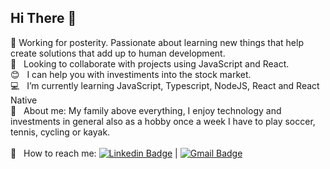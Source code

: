 ## Hi There 👋 

 🎯  Working for posterity. Passionate about learning new things that help create solutions that add up to human development.
 <br/> :purple_heart: &nbsp; Looking to collaborate with projects using JavaScript and React.
 <br/> :blush: &nbsp; I can help you with investiments into the stock market.
 <br/> :computer: &nbsp; I’m currently learning JavaScript, Typescript, NodeJS, React and React Native 
 <br/> 💬  &nbsp; About me: My family above everything, I enjoy technology and investments in general also as a hobby once a week I have to play soccer, tennis, cycling or kayak.<br/>
 <br/> :email: &nbsp; How to reach me: [![Linkedin Badge](https://img.shields.io/badge/-FelipeCosta-blue?style=flat-square&logo=Linkedin&logoColor=white&link=https://www.linkedin.com/in/felipe-costa-805bb7119/)](https://www.linkedin.com/in/felipe-costa-805bb7119/) 
| 
[![Gmail Badge](https://img.shields.io/badge/-felipejsilvacosta@gmail.com-c14438?style=flat-square&logo=Gmail&logoColor=white&link=mailto:felipejsilvacosta@gmail.com)](mailto:felipejsilvacosta@gmail.com)
